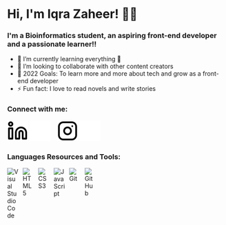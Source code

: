 
# Hi, I'm Iqra Zaheer! 👋🤍

### I'm a Bioinformatics student, an aspiring front-end developer and a passionate learner!!

- 🌱 I’m currently learning everything 🤣
- 👯 I’m looking to collaborate with other content creators
- 🥅 2022 Goals: To learn more and more about tech and grow as a front-end developer
- ⚡ Fun fact: I love to read novels and write stories

### Connect with me:

[![website](./img/linkedin-light.svg)](https://www.linkedin.com/in/iqra-zaheer-45bb42231/#gh-light-mode-only)
[![website](./img/linkedin-dark.svg)](https://www.linkedin.com/in/iqra-zaheer-45bb42231/#gh-dark-mode-only)
&nbsp;&nbsp;
[![website](./img/instagram-light.svg)](https://www.instagram.com/iqraaa0001/#gh-light-mode-only)
[![website](./img/instagram-dark.svg)](https://www.instagram.com/iqraaa0001/#gh-dark-mode-only)

### Languages Resources and Tools:

<img align="left" alt="Visual Studio Code" width="26px" src="https://cdn.jsdelivr.net/gh/devicons/devicon/icons/vscode/vscode-original.svg" style="padding-right:10px;" />

<img align="left" alt="HTML5" width="26px" src="https://cdn.jsdelivr.net/gh/devicons/devicon/icons/html5/html5-original.svg" style="padding-right:10px;" />

<img align="left" alt="CSS3" width="26px" src="https://cdn.jsdelivr.net/gh/devicons/devicon/icons/css3/css3-original.svg" style="padding-right:10px;" />

<img align="left" alt="JavaScript" width="26px" src="https://cdn.jsdelivr.net/gh/devicons/devicon/icons/javascript/javascript-original.svg" style="padding-right:10px;" />

<img align="left" alt="Git" width="26px" src="https://cdn.jsdelivr.net/gh/devicons/devicon/icons/git/git-original.svg" style="padding-right:10px;" />

<img align="left" alt="GitHub" width="26px" src="https://user-images.githubusercontent.com/3369400/139448065-39a229ba-4b06-434b-bc67-616e2ed80c8f.png" style="padding-right:10px;" />
